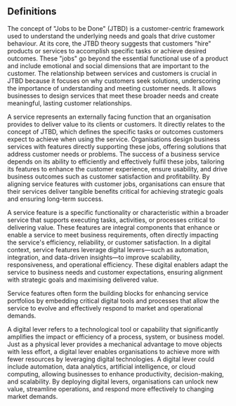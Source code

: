 ## Definitions

The concept of "Jobs to be Done" (JTBD) is a customer-centric framework used to understand the underlying needs and goals that drive customer behaviour. At its core, the JTBD theory suggests that customers "hire" products or services to accomplish specific tasks or achieve desired outcomes. These "jobs" go beyond the essential functional use of a product and include emotional and social dimensions that are important to the customer. The relationship between services and customers is crucial in JTBD because it focuses on why customers seek solutions, underscoring the importance of understanding and meeting customer needs. It allows businesses to design services that meet these broader needs and create meaningful, lasting customer relationships.

A service represents an externally facing function that an organisation provides to deliver value to its clients or customers. It directly relates to the concept of JTBD, which defines the specific tasks or outcomes customers expect to achieve when using the service. Organisations design business services with features directly supporting these jobs, offering solutions that address customer needs or problems. The success of a business service depends on its ability to efficiently and effectively fulfil these jobs, tailoring its features to enhance the customer experience, ensure usability, and drive business outcomes such as customer satisfaction and profitability. By aligning service features with customer jobs, organisations can ensure that their services deliver tangible benefits critical for achieving strategic goals and ensuring long-term success.

A service feature is a specific functionality or characteristic within a broader service that supports executing tasks, activities, or processes critical to delivering value. These features are integral components that enhance or enable a service to meet business requirements, often directly impacting the service's efficiency, reliability, or customer satisfaction. In a digital context, service features leverage digital levers—such as automation, integration, and data-driven insights—to improve scalability, responsiveness, and operational efficiency. These digital enablers adapt the service to business needs and customer expectations, ensuring alignment with strategic goals and maximising delivered value.

Service features often form the building blocks for enhancing service portfolios by embedding critical digital tools and processes that allow the service to evolve and effectively respond to market and operational demands.

A digital lever refers to a technological tool or capability that significantly amplifies the impact or efficiency of a process, system, or business model. Just as a physical lever provides a mechanical advantage to move objects with less effort, a digital lever enables organisations to achieve more with fewer resources by leveraging digital technologies. A digital lever could include automation, data analytics, artificial intelligence, or cloud computing, allowing businesses to enhance productivity, decision-making, and scalability. By deploying digital levers, organisations can unlock new value, streamline operations, and respond more effectively to changing market demands.
